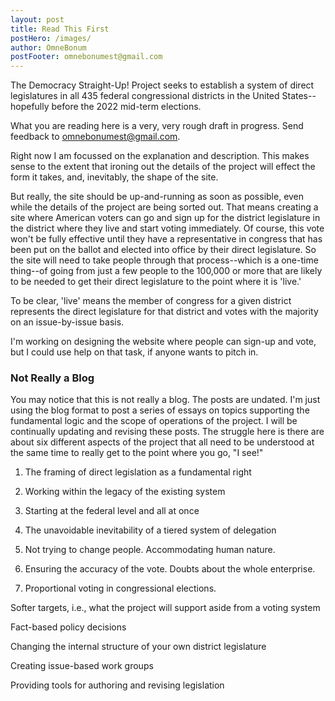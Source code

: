 ```yaml
---
layout: post
title: Read This First
postHero: /images/
author: OmneBonum
postFooter: omnebonumest@gmail.com
---
```


The Democracy Straight-Up! Project seeks to establish a system of direct legislatures in all 435 federal congressional districts in the United States--hopefully before the 2022 mid-term elections.

What you are reading here is a very, very rough draft in progress.  Send feedback to omnebonumest@gmail.com.  

Right now I am focussed on the explanation and description. This makes sense to the extent that ironing out the details of the project will effect the form it takes, and, inevitably, the shape of the site.  

But really, the site should be up-and-running as soon as possible, even while the details of the project are being sorted out. That means creating a site where American voters can go and sign up for the district legislature in the district where they live and start voting immediately.  Of course, this vote won't be fully effective until they have a representative in congress that has been put on the ballot and elected into office by their direct legislature. So the site will need to take people through that process--which is a one-time thing--of going from just a few people to the 100,000 or more that are likely to be needed to get their direct legislature to the point where it is 'live.'

To be clear, 'live' means the member of congress for a given district represents the direct legislature for that district and votes with the majority on an issue-by-issue basis.

I'm working on designing the website where people can sign-up and vote, but I could use help on that task, if anyone wants to pitch in.

### Not Really a Blog

  You may notice that this is not really a blog.  The posts are undated.  I'm just using the blog format to post a series of essays on topics supporting the fundamental logic and the scope of operations of the project. I will be continually updating and revising these posts.  The struggle here is there are about six different aspects of the project that all need to be understood at the same time to really get to the point where you go, "I see!"

  1. The framing of direct legislation as a fundamental right

  1. Working within the legacy of the existing system

  1. Starting at the federal level and all at once

  1. The unavoidable inevitability of a tiered system of delegation

  1. Not trying to change people. Accommodating human nature.

  1. Ensuring the accuracy of the vote. Doubts about the whole enterprise.

  1. Proportional voting in congressional elections.

Softer targets, i.e., what the project will support aside from a voting system

Fact-based policy decisions

Changing the internal structure of your own district legislature

Creating issue-based work groups

Providing tools for authoring and revising legislation
